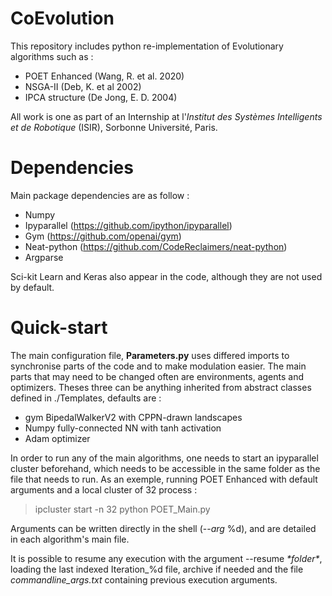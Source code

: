 # CoEvolution

This repository includes python re-implementation of Evolutionary algorithms such as :
 
 * POET Enhanced (Wang, R. et al. 2020)
 * NSGA-II (Deb, K. et al 2002)
 * IPCA structure (De Jong, E. D. 2004)
 
 All work is one as part of an Internship at l'*Institut des Systèmes Intelligents et de Robotique* (ISIR), Sorbonne Université, Paris. 
 
 # Dependencies
 
 Main package dependencies are as follow :
 * Numpy
 * Ipyparallel (https://github.com/ipython/ipyparallel)
 * Gym (https://github.com/openai/gym)
 * Neat-python (https://github.com/CodeReclaimers/neat-python)
 * Argparse
 
 Sci-kit Learn and Keras also appear in the code, although they are not used by default.
 
  # Quick-start
  
  The main configuration file, **Parameters.py** uses differed imports to synchronise parts of the code and to make modulation easier. The main parts that may need to be changed often are environments, agents and optimizers. Theses three can be anything inherited from abstract classes defined in ./Templates, defaults are :
  * gym BipedalWalkerV2 with CPPN-drawn landscapes
  * Numpy fully-connected NN with tanh activation
  * Adam optimizer
 
  In order to run any of the main algorithms, one needs to start an ipyparallel cluster beforehand, which needs to be accessible in the same folder as the file that needs to run. As an exemple, running POET Enhanced with default arguments and a local cluster of 32 process :
  > ipcluster start -n 32
  > python POET_Main.py
  
  Arguments can be written directly in the shell (--*arg* %d), and are detailed in each algorithm's main file.
  
  It is possible to resume any execution with the argument --resume *\*folder\**, loading the last indexed Iteration_%d file, archive if needed and the file *commandline_args.txt* containing previous execution arguments.
